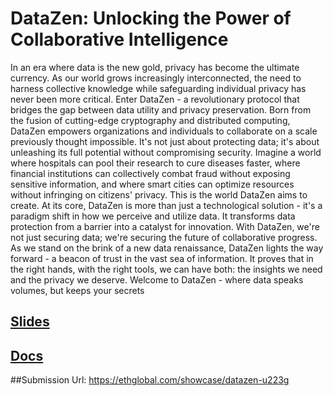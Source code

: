 
# DataZen: Unlocking the Power of Collaborative Intelligence
In an era where data is the new gold, privacy has become the ultimate currency. As our world grows increasingly interconnected, the need to harness collective knowledge while safeguarding individual privacy has never been more critical. Enter DataZen - a revolutionary protocol that bridges the gap between data utility and privacy preservation.
Born from the fusion of cutting-edge cryptography and distributed computing, DataZen empowers organizations and individuals to collaborate on a scale previously thought impossible. It's not just about protecting data; it's about unleashing its full potential without compromising security.
Imagine a world where hospitals can pool their research to cure diseases faster, where financial institutions can collectively combat fraud without exposing sensitive information, and where smart cities can optimize resources without infringing on citizens' privacy. This is the world DataZen aims to create.
At its core, DataZen is more than just a technological solution - it's a paradigm shift in how we perceive and utilize data. It transforms data protection from a barrier into a catalyst for innovation. With DataZen, we're not just securing data; we're securing the future of collaborative progress.
As we stand on the brink of a new data renaissance, DataZen lights the way forward - a beacon of trust in the vast sea of information. It proves that in the right hands, with the right tools, we can have both: the insights we need and the privacy we deserve.
Welcome to DataZen - where data speaks volumes, but keeps your secrets


## [Slides](https://www.canva.com/design/DAGK5Y1doHY/JhZRlK1Q20jBd9IPgocM8w/view?utm_content=DAGK5Y1doHY&utm_campaign=designshare&utm_medium=link&utm_source=editor#4)
## [Docs](https://abhays-organization-1.gitbook.io/datazen-docs/)
##Submission Url: https://ethglobal.com/showcase/datazen-u223g

